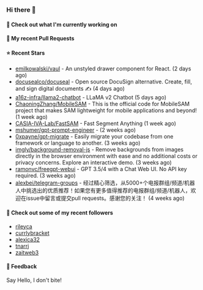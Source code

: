 ### Hi there 👋

#### 👷 Check out what I'm currently working on

#### 🔨 My recent Pull Requests


#### ⭐ Recent Stars

- [emilkowalski/vaul](https://github.com/emilkowalski/vaul) - An unstyled drawer component for React. (2 days ago)
- [docusealco/docuseal](https://github.com/docusealco/docuseal) - Open source DocuSign alternative. Create, fill, and sign digital documents ✍️ (4 days ago)
- [a16z-infra/llama2-chatbot](https://github.com/a16z-infra/llama2-chatbot) - LLaMA v2 Chatbot (5 days ago)
- [ChaoningZhang/MobileSAM](https://github.com/ChaoningZhang/MobileSAM) - This is the official code for MobileSAM project that makes SAM lightweight for mobile applications and beyond! (1 week ago)
- [CASIA-IVA-Lab/FastSAM](https://github.com/CASIA-IVA-Lab/FastSAM) - Fast Segment Anything (1 week ago)
- [mshumer/gpt-prompt-engineer](https://github.com/mshumer/gpt-prompt-engineer) -  (2 weeks ago)
- [0xpayne/gpt-migrate](https://github.com/0xpayne/gpt-migrate) - Easily migrate your codebase from one framework or language to another. (3 weeks ago)
- [imgly/background-removal-js](https://github.com/imgly/background-removal-js) - Remove backgrounds from images directly in the browser environment with ease and no additional costs or privacy concerns. Explore an interactive demo. (3 weeks ago)
- [ramonvc/freegpt-webui](https://github.com/ramonvc/freegpt-webui) - GPT 3.5/4 with a Chat Web UI. No API key required. (3 weeks ago)
- [alexbei/telegram-groups](https://github.com/alexbei/telegram-groups) - 经过精心筛选，从5000&#43;个电报群组/频道/机器人中挑选出的优质推荐！如果您有更多值得推荐的电报群组/频道/机器人，欢迎在issue中留言或提交pull requests。感谢您的关注！ (4 weeks ago)

#### 👯 Check out some of my recent followers

- [rileyca](https://github.com/rileyca)
- [currlybracket](https://github.com/currlybracket)
- [alexica32](https://github.com/alexica32)
- [tnarrj](https://github.com/tnarrj)
- [zaitweb3](https://github.com/zaitweb3)

#### 💬 Feedback

Say Hello, I don't bite!
